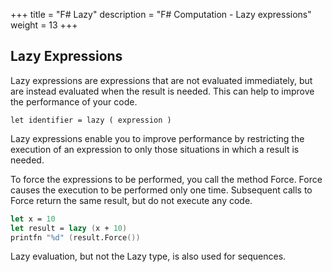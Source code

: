 +++
title = "F# Lazy"
description = "F# Computation - Lazy expressions"
weight = 13
+++

## Lazy Expressions


Lazy expressions are expressions that are not evaluated immediately, but are instead evaluated when the result is needed. This can help to improve the performance of your code.

`let identifier = lazy ( expression )`


Lazy expressions enable you to improve performance by restricting the execution of an expression to only those situations in which a result is needed.

To force the expressions to be performed, you call the method Force. Force causes the execution to be performed only one time. Subsequent calls to Force return the same result, but do not execute any code.


```fsharp
let x = 10
let result = lazy (x + 10)
printfn "%d" (result.Force())
```
Lazy evaluation, but not the Lazy type, is also used for sequences.